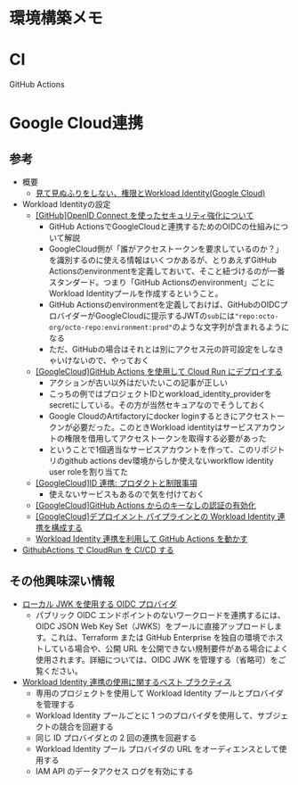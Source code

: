 # 環境構築メモ

# CI
GitHub Actions

# Google Cloud連携

## 参考

- 概要
    - [見て見ぬふりをしない、権限とWorkload Identity(Google Cloud)](https://zenn.dev/kamos/articles/92a8125dc3adac)
- Workload Identityの設定
    - [[GitHub]OpenID Connect を使ったセキュリティ強化について](https://docs.github.com/ja/actions/security-for-github-actions/security-hardening-your-deployments/about-security-hardening-with-openid-connect)
        - GitHub ActionsでGoogleCloudと連携するためのOIDCの仕組みについて解説
        - GoogleCloud側が「誰がアクセストークンを要求しているのか？」を識別するのに使える情報はいくつかあるが、とりあえずGitHub Actionsのenvironmentを定義しておいて、そこと紐づけるのが一番スタンダード。つまり「GitHub Actionsのenvironment」ごとにWorkload Identityプールを作成するということ。
        - GitHub Actionsのenvironmentを定義しておけば、GitHubのOIDCプロバイダーがGoogleCloudに提示するJWTの`sub`には`"repo:octo-org/octo-repo:environment:prod"`のような文字列が含まれるようになる
        - ただ、GitHubの場合はそれとは別にアクセス元の許可設定をしなきゃいけないので、やっておく
    - [[GoogleCloud]GitHub Actions を使用して Cloud Run にデプロイする](https://cloud.google.com/blog/ja/products/devops-sre/deploy-to-cloud-run-with-github-actions/)
        - アクションが古い以外はだいたいこの記事が正しい
        - こっちの例ではプロジェクトIDとworkload_identity_providerをsecretにしている。その方が当然セキュアなのでそうしておく
        - Google CloudのArtifactoryにdocker loginするときにアクセストークンが必要だった。このときWorkload identityはサービスアカウントの権限を借用してアクセストークンを取得する必要があった
        - ということで1個適当なサービスアカウントを作って、このリポジトリのgithub actions dev環境からしか使えないworkflow identity user roleを割り当てた
    - [[GoogleCloud]ID 連携: プロダクトと制限事項](https://cloud.google.com/iam/docs/federated-identity-supported-services?hl=ja)
        - 使えないサービスもあるので気を付けておく
    - [[GoogleCloud]GitHub Actions からのキーなしの認証の有効化](https://cloud.google.com/blog/ja/products/identity-security/enabling-keyless-authentication-from-github-actions)
    - [[GoogleCloud]デプロイメント パイプラインとの Workload Identity 連携を構成する](https://cloud.google.com/iam/docs/workload-identity-federation-with-deployment-pipelines?hl=ja)
    - [Workload Identity 連携を利用して GitHub Actions を動かす](https://zenn.dev/cloud_ace/articles/7fe428ac4f25c8)
- [GithubActions で CloudRun を CI/CD する](https://zenn.dev/jinwatanabe/articles/646b4662f05a8c)

## その他興味深い情報

- [ローカル JWK を使用する OIDC プロバイダ](https://cloud.google.com/iam/docs/workload-identity-federation?hl=ja#oidc-credential-security)
    - パブリック OIDC エンドポイントのないワークロードを連携するには、OIDC JSON Web Key Set（JWKS）をプールに直接アップロードします。これは、Terraform または GitHub Enterprise を独自の環境でホストしている場合や、公開 URL を公開できない規制要件がある場合によく使用されます。詳細については、OIDC JWK を管理する（省略可）をご覧ください。
- [Workload Identity 連携の使用に関するベスト プラクティス](https://cloud.google.com/iam/docs/best-practices-for-using-workload-identity-federation?hl=ja)
    - 専用のプロジェクトを使用して Workload Identity プールとプロバイダを管理する
    - Workload Identity プールごとに 1 つのプロバイダを使用して、サブジェクトの競合を回避する
    - 同じ ID プロバイダとの 2 回の連携を回避する
    - Workload Identity プール プロバイダの URL をオーディエンスとして使用する
    - IAM API のデータアクセス ログを有効にする